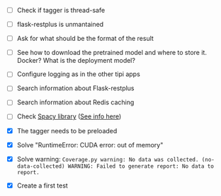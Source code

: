- [ ] Check if tagger is thread-safe
- [ ] flask-restplus is unmantained
- [ ] Ask for what should be the format of the result
- [ ] See how to download the pretrained model and where to store it. Docker? What is the deployment model?
- [ ] Configure logging as in the other tipi apps
- [ ] Search information about Flask-restplus
- [ ] Search information about Redis caching
- [ ] Check [Spacy library](https://spacy.io/) ([See info here](https://nymiz.com/es/blog/tecnologia/que-es-el-named-entity-recognition-ner/))

- [x] The tagger needs to be preloaded
- [x] Solve "RuntimeError: CUDA error: out of memory"
- [x] Solve warning: `Coverage.py warning: No data was collected. (no-data-collected) WARNING: Failed to generate report: No data to report.`
- [x] Create a first test
